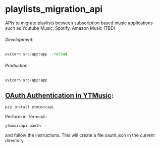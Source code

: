 # playlists_migration_api
APIs to migrate playlists between subscription based music applications such as Youtube Music, Spotify, Amazon Music (TBD)

###### Development:
```python
uvicorn src/app:app --reload
```
###### Production:
```python
uvicorn src/app:app
```
## [OAuth Authentication in YTMusic](https://ytmusicapi.readthedocs.io/en/stable/setup/oauth.html):
```python
pip install ytmusicapi
```
Perform in Terminal:
```python
ytmusicapi oauth
```
and follow the instructions. This will create a file oauth.json in the current directory.
